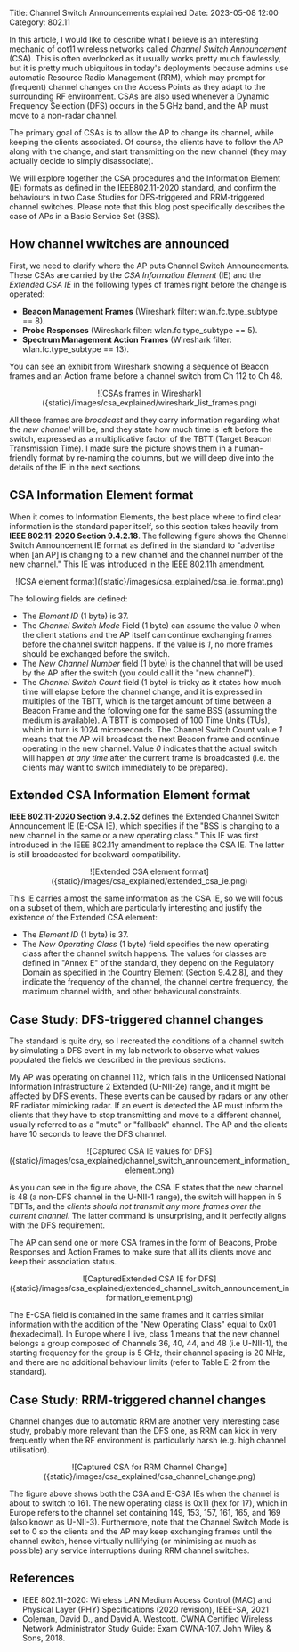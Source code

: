 Title: Channel Switch Announcements explained
Date: 2023-05-08 12:00
Category: 802.11

In this article, I would like to describe what I believe is an interesting 
mechanic of dot11 wireless networks called _Channel Switch Announcement_ (CSA). 
This is often overlooked as it usually works pretty much flawlessly, but it is
pretty much ubiquitous in today's deployments because admins
use automatic Resource Radio Management (RRM), which may prompt for 
(frequent) channel changes on the Access Points as they adapt to the surrounding
RF environment. CSAs are also used whenever a Dynamic Frequency Selection (DFS)
occurs in the 5 GHz band, and the AP must move to a non-radar channel.

The primary goal of CSAs is to allow the AP to change its channel, while keeping
the clients associated. Of course, the clients have to follow the AP along with 
the change, and start transmitting on the new channel (they may actually decide
to simply disassociate).

We will explore together the CSA procedures and the Information Element (IE) 
formats as defined in the IEEE802.11-2020 standard, and confirm the behaviours
in two Case Studies for DFS-triggered and RRM-triggered channel switches.
Please note that this blog post specifically describes the case of APs in a 
Basic Service Set (BSS).

## How channel wwitches are announced

First, we need to clarify where the AP puts Channel Switch Announcements. 
These CSAs are carried by the _CSA Information Element_ (IE) and the _Extended_
_CSA IE_ in the following types of frames right before the change is operated:

- **Beacon Management Frames** (Wireshark filter: wlan.fc.type_subtype == 8).
- **Probe Responses** (Wireshark filter: wlan.fc.type_subtype == 5).
- **Spectrum Management Action Frames** (Wireshark filter: wlan.fc.type_subtype == 13).

You can see an exhibit from Wireshark showing a sequence of Beacon frames and
an Action frame before a channel switch from Ch 112 to Ch 48.

<center>
    ![CSAs frames in Wireshark]({static}/images/csa_explained/wireshark_list_frames.png)
</center>

All these frames are _broadcast_ and they carry information regarding what the
_new channel_ will be, and they state how much time is left before the switch, 
expressed as a multiplicative factor of the 
TBTT (Target Beacon Transmission Time). 
I made sure the picture shows them  in a human-friendly format by re-naming the 
columns, but we will deep dive into the details of the IE in the next sections.

## CSA Information Element format

When it comes to Information Elements, the best place where to find clear
information is the standard paper itself, so this section takes heavily from
**IEEE 802.11-2020 Section 9.4.2.18**. The following figure shows the Channel
Switch Announcement IE format as defined in the standard to "advertise when [an 
AP] is changing to a new channel and the channel number of the new channel."
 This IE was introduced in the IEEE 802.11h amendment.

<center>
    ![CSA element format]({static}/images/csa_explained/csa_ie_format.png)
</center>

The following fields are defined:

- The _Element ID_ (1 byte) is 37.
- The _Channel Switch Mode_ Field (1 byte) can assume the value _0_ when the 
  client stations and the AP itself can continue exchanging frames before the
  channel switch happens. If the value is _1_, no more frames should be
  exchanged before the switch.
- The _New Channel Number_ field (1 byte) is the channel that will be used
  by the AP after the switch (you could call it the "new channel").
- The _Channel Switch Count_ field (1 byte) is tricky as it states how much
  time will elapse before the channel change, and it is expressed in multiples 
  of the TBTT, which is the target amount of time between a Beacon Frame and the 
  following one for the same BSS (assuming the medium is available). A TBTT is 
  composed of 100 Time Units (TUs), which in turn is 1024 
  microseconds. The Channel Switch Count value _1_ means that the AP will
  broadcast the next Beacon frame and continue operating in the new channel.
  Value _0_ indicates that the actual switch will happen _at any time_ after the 
  current frame is broadcasted (i.e. the clients may want to switch immediately
  to be prepared).


## Extended CSA Information Element format

**IEEE 802.11-2020 Section 9.4.2.52** defines the Extended Channel Switch
Announcement IE (E-CSA IE), which specifies if the "BSS is changing to a new 
channel in the same or a new operating class." This IE was first introduced in 
the IEEE 802.11y amendment to replace the CSA IE. The latter is still 
broadcasted for backward compatibility.

<center>
    ![Extended CSA element format]({static}/images/csa_explained/extended_csa_ie.png)
</center>

This IE carries almost the same information as the CSA IE, so we will focus on 
a subset of them, which are particularly interesting and justify the existence 
of the Extended CSA element:

- The _Element ID_ (1 byte) is 37.
- The _New Operating Class_ (1 byte) field specifies the new operating class
  after the channel switch happens. The values for classes are defined in 
  "Annex E" of the standard, they depend on the Regulatory Domain as specified 
  in the Country Element (Section 9.4.2.8), and they indicate the frequency of 
  the channel, the channel centre frequency, the maximum channel width, and 
  other behavioural constraints.

## Case Study: DFS-triggered channel changes

The standard is quite dry, so I recreated the conditions of a channel switch by 
simulating a DFS event in my lab network to observe what values populated the 
fields we described in the previous sections.

My AP was operating on channel 112, which falls in the 
Unlicensed National Information Infrastructure 2 Extended (U-NII-2e) range, and 
it might be affected by DFS events. These events can be caused by radars or any
other RF radiator mimicking radar. If an event is detected the AP must inform
the clients that they have to stop transmitting and move to a different channel,
usually referred to as a "mute" or "fallback" channel. The AP
and the clients have 10 seconds to leave the DFS channel.

<center>
    ![Captured CSA IE values for DFS]({static}/images/csa_explained/channel_switch_announcement_information_element.png)
</center>

As you can see in the figure above, the CSA IE states that the new channel is 
48 (a non-DFS channel in the U-NII-1 range), the switch will happen in 5 TBTTs,
and the _clients should not transmit any more frames over the current channel_.
The latter command is unsurprising, and it perfectly aligns with the 
DFS requirement.

The AP can send one or more CSA frames in the form of Beacons, Probe Responses 
and Action Frames to make sure that all its clients move and keep 
their association status.

<center>
    ![CapturedExtended CSA IE for DFS]({static}/images/csa_explained/extended_channel_switch_announcement_information_element.png)
</center>

The E-CSA field is contained in the same frames and it carries similar 
information with the addition of the "New Operating Class" equal to 0x01 
(hexadecimal). In Europe where I live, class 1 means that the new channel 
belongs a group composed of Channels 36, 40, 44, and 48 (i.e U-NII-1), the 
starting frequency for the group is 5 GHz, their channel spacing is 20 MHz, and
there are no additional behaviour limits (refer to Table E-2 from the standard).

## Case Study: RRM-triggered channel changes

Channel changes due to automatic RRM are another very interesting case study,
probably more relevant than the DFS one, as RRM can kick in very frequently 
when the RF environment is particularly harsh (e.g. high channel utilisation).

<center>
    ![Captured CSA for RRM Channel Change]({static}/images/csa_explained/csa_channel_change.png)
</center>

The figure above shows both the CSA and E-CSA IEs when the channel is about to 
switch to 161. The new operating class is 0x11 (hex for 17), which in Europe 
refers to the channel set containing 149, 153, 157, 161, 165, and 169 (also
known as U-NII-3).
Furthermore, note that the Channel Switch Mode is set to 0 so the 
clients and the AP may keep exchanging frames until the channel switch, hence 
virtually nullifying (or minimising as much as possible) any service 
interruptions during RRM channel switches.

## References
- IEEE 802.11-2020: Wireless LAN Medium Access Control (MAC) and Physical Layer 
  (PHY) Specifications (2020 revision), IEEE-SA, 2021
- Coleman, David D., and David A. Westcott. CWNA Certified Wireless Network 
  Administrator Study Guide: Exam CWNA-107. John Wiley & Sons, 2018.
